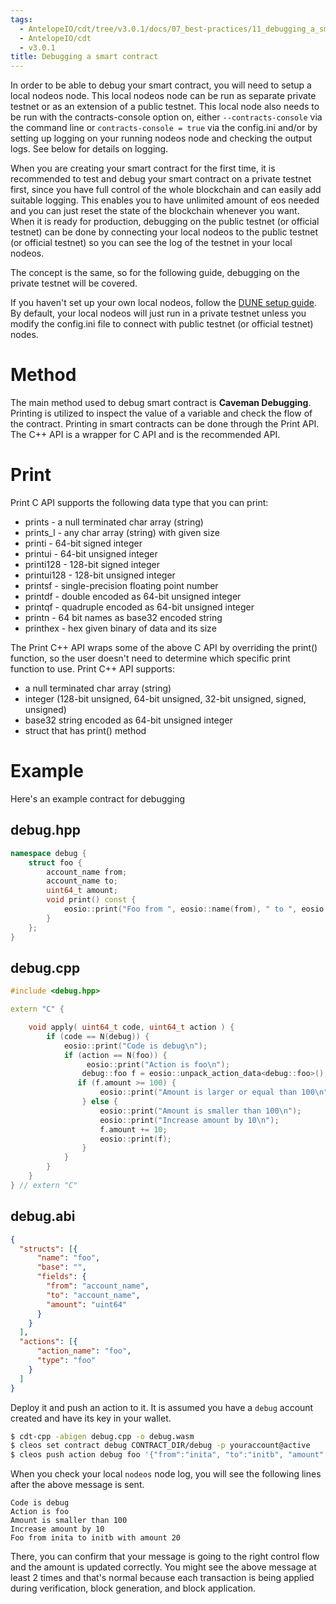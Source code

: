 ```yaml
---
tags:
  - AntelopeIO/cdt/tree/v3.0.1/docs/07_best-practices/11_debugging_a_smart_contract.md
  - AntelopeIO/cdt
  - v3.0.1
title: Debugging a smart contract
---
```


In order to be able to debug your smart contract, you will need to setup a local nodeos node. This local nodeos node can be run as separate private testnet or as an extension of a public testnet.  This local node also needs to be run with the contracts-console option on, either `--contracts-console` via the command line or `contracts-console = true` via the config.ini and/or by setting up logging on your running nodeos node and checking the output logs. See below for details on logging.

When you are creating your smart contract for the first time, it is recommended to test and debug your smart contract on a private testnet first, since you have full control of the whole blockchain and can easily add suitable logging. This enables you to have unlimited amount of eos needed and you can just reset the state of the blockchain whenever you want. When it is ready for production, debugging  on the public testnet (or official testnet) can be done by connecting your local nodeos to the public testnet (or official testnet) so you can see the log of the testnet in your local nodeos.

The concept is the same, so for the following guide, debugging on the private testnet will be covered.

If you haven't set up your own local nodeos, follow the [DUNE setup guide](https://github.com/AntelopeIO/DUNE#readme). By default, your local nodeos will just run in a private testnet unless you modify the config.ini file to connect with public testnet (or official testnet) nodes.

# Method

The main method used to debug smart contract is **Caveman Debugging**. Printing is utilized to inspect the value of a variable and check the flow of the contract. Printing in smart contracts can be done through the Print API. The C++ API is a wrapper for C API and is the recommended API.

# Print

Print C API supports the following data type that you can print:
- prints - a null terminated char array (string)
- prints_l - any char array (string) with given size
- printi - 64-bit signed integer
- printui - 64-bit unsigned integer 
- printi128 - 128-bit signed integer
- printui128 - 128-bit unsigned integer
- printsf - single-precision floating point number
- printdf - double encoded as 64-bit unsigned integer
- printqf - quadruple encoded as 64-bit unsigned integer
- printn - 64 bit names as base32 encoded string
- printhex - hex given binary of data and its size 

The Print C++ API wraps some of the above C API by overriding the print() function, so the user doesn't need to determine which specific print function to use. Print C++ API supports:
- a null terminated char array (string)
- integer (128-bit unsigned, 64-bit unsigned, 32-bit unsigned, signed, unsigned)
- base32 string encoded as 64-bit unsigned integer
- struct that has print() method

# Example
Here's an example contract for debugging

## debug.hpp

```cpp
namespace debug {
    struct foo {
        account_name from;
        account_name to;
        uint64_t amount;
        void print() const {
            eosio::print("Foo from ", eosio::name(from), " to ", eosio::name(to), " with amount ", amount, "\n");
        }
    };
}
```
## debug.cpp

```cpp
#include <debug.hpp>

extern "C" {

    void apply( uint64_t code, uint64_t action ) {
        if (code == N(debug)) {
            eosio::print("Code is debug\n");
            if (action == N(foo)) {
                 eosio::print("Action is foo\n");
                debug::foo f = eosio::unpack_action_data<debug::foo>();
               if (f.amount >= 100) {
                    eosio::print("Amount is larger or equal than 100\n");
                } else {
                    eosio::print("Amount is smaller than 100\n");
                    eosio::print("Increase amount by 10\n");
                    f.amount += 10;
                    eosio::print(f);
                }
            }
        }
    }
} // extern "C"
```
## debug.abi

```json
{
  "structs": [{
      "name": "foo",
      "base": "",
      "fields": {
        "from": "account_name",
        "to": "account_name",
        "amount": "uint64"
      }
    }
  ],
  "actions": [{
      "action_name": "foo",
      "type": "foo"
    }
  ]
}
```
Deploy it and push an action to it. It is assumed you have a `debug` account created and have its key in your wallet.

```bash
$ cdt-cpp -abigen debug.cpp -o debug.wasm
$ cleos set contract debug CONTRACT_DIR/debug -p youraccount@active
$ cleos push action debug foo '{"from":"inita", "to":"initb", "amount":10}' --scope debug
```

When you check your local `nodeos` node log, you will see the following lines after the above message is sent.

```
Code is debug
Action is foo
Amount is smaller than 100
Increase amount by 10
Foo from inita to initb with amount 20
```

There, you can confirm that your message is going to the right control flow and the amount is updated correctly. You might see the above message at least 2 times and that's normal because each transaction is being applied during verification, block generation, and block application.
